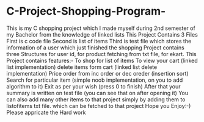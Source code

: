 # C-Project-Shopping-Program-
This is my C shopping project which I made myself during 2nd semester of my Bachelor from the knowledge of linked lists
This Project Contains 3 Files
First is c code file
Second is list of items
Third is test file which stores the information of a user which just finished the shopping
Project contains three Structures for user id, for product fetching from txt file, for ekart.
This Project contains features:-
To shop for list of items
To view your cart (linked list implementation)
delete items form cart (linked list delete implementation)
Price order from inc order or dec oreder (insertion sort)
Search for particular item (simple noob implementation, on you to add algorithm to it)
Exit as per your wish (press 0 to finish)
After that your summary is written on test file (you can see that on after opening it)
You can also add many other items to that project simply by adding them to listofitems txt file. 
which can be fetched to that project 
Hope you Enjoy:-)
Please appricate the Hard work
